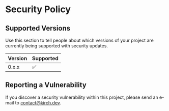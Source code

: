 # Security Policy

## Supported Versions

Use this section to tell people about which versions of your project are
currently being supported with security updates.

| Version | Supported          |
| ------- | ------------------ |
| 0.x.x   | :white_check_mark: |

## Reporting a Vulnerability

If you discover a security vulnerability within this project, please send an e-mail to [contact@kirch.dev](mailto:contact@kirch.dev).